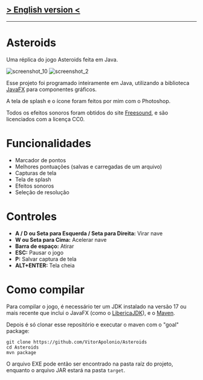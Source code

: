 ## [> English version <](README.md)
___
# Asteroids
Uma réplica do jogo Asteroids feita em Java.

![screenshot_10](https://github.com/user-attachments/assets/1b24fa27-9b3a-4e97-a21a-8ee08688ea0d)
![screenshot_2](https://github.com/user-attachments/assets/b28b4f10-76f4-4e4e-957a-824bbb8c0da5)

Esse projeto foi programado inteiramente em Java, utilizando a biblioteca [JavaFX](https://openjfx.io/) para componentes gráficos.

A tela de splash e o ícone foram feitos por mim com o Photoshop.

Todos os efeitos sonoros foram obtidos do site [Freesound](https://freesound.org/), e são licenciados com a licença CC0.

# Funcionalidades
- Marcador de pontos
- Melhores pontuações (salvas e carregadas de um arquivo)
- Capturas de tela
- Tela de splash
- Efeitos sonoros
- Seleção de resolução

# Controles
- **A / D ou Seta para Esquerda / Seta para Direita:** Virar nave
- **W ou Seta para Cima:** Acelerar nave
- **Barra de espaço:** Atirar
- **ESC:** Pausar o jogo
- **P:** Salvar captura de tela
- **ALT+ENTER:** Tela cheia

# Como compilar
Para compilar o jogo, é necessário ter um JDK instalado na versão 17 ou mais recente que inclui o JavaFX (como o [LibericaJDK](https://bell-sw.com/pages/downloads/#jdk-21-lts)), e o [Maven](https://maven.apache.org/download.cgi).

Depois é só clonar esse repositório e executar o maven com o "goal" package:

    git clone https://github.com/VitorApolonio/Asteroids
    cd Asteroids
    mvn package

O arquivo EXE pode então ser encontrado na pasta raíz do projeto, enquanto o arquivo JAR estará na pasta `target`.